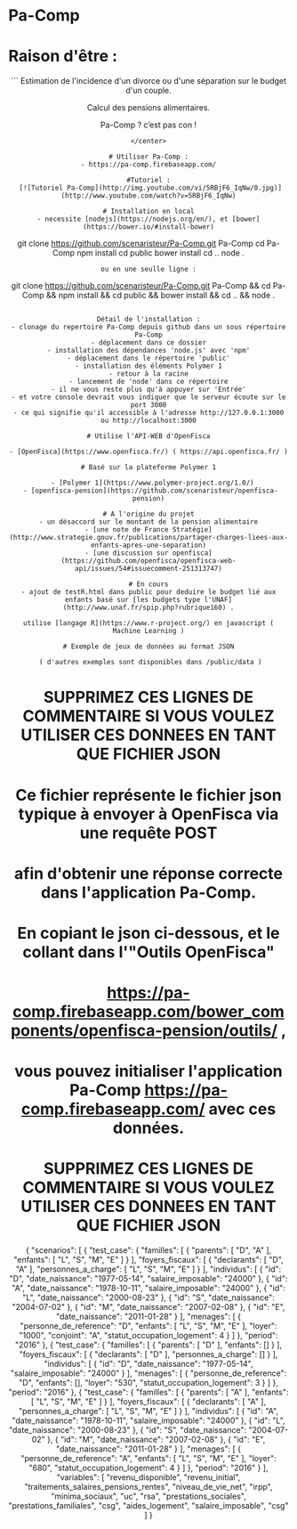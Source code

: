 # Pa-Comp

# Raison d'être :
<center>
```
Estimation de l'incidence d'un divorce ou d'une séparation sur le budget d'un couple.

Calcul des pensions alimentaires.

Pa-Comp ? c’est pas con !

```
</center>

# Utiliser Pa-Comp :
- https://pa-comp.firebaseapp.com/

#Tutoriel :
 [![Tutoriel Pa-Comp](http://img.youtube.com/vi/5RBjF6_IqNw/0.jpg)](http://www.youtube.com/watch?v=5RBjF6_IqNw)

# Installation en local
- necessite [nodejs](https://nodejs.org/en/), et [bower](https://bower.io/#install-bower)

```
git clone https://github.com/scenaristeur/Pa-Comp.git Pa-Comp
cd Pa-Comp
npm install
cd public
bower install
cd ..
node .
```
ou en une seulle ligne :

```
git clone https://github.com/scenaristeur/Pa-Comp.git Pa-Comp && cd Pa-Comp && npm install && cd public && bower install && cd .. && node .

```

Détail de l'installation :
- clonage du repertoire Pa-Comp depuis github dans un sous répertoire Pa-Comp
- déplacement dans ce dossier
- installation des dépendances 'node.js' avec 'npm'
- déplacement dans le répertoire 'public'
- installation des éléments Polymer 1
- retour à la racine
- lancement de 'node' dans ce répertoire
- il ne vous reste plus qu'à appuyer sur 'Entrée'
- et votre console devrait vous indiquer que le serveur écoute sur le port 3000
- ce qui signifie qu'il accessible à l'adresse http://127.0.0.1:3000 ou http://localhost:3000

# Utilise l'API-WEB d'OpenFisca

- [OpenFisca](https://www.openfisca.fr/) ( https://api.openfisca.fr/ )

# Basé sur la plateforme Polymer 1

  - [Polymer 1](https://www.polymer-project.org/1.0/)
 - [openfisca-pension](https://github.com/scenaristeur/openfisca-pension)

# A l'origine du projet
- un désaccord sur le montant de la pension alimentaire
- [une note de France Stratégie](http://www.strategie.gouv.fr/publications/partager-charges-liees-aux-enfants-apres-une-separation)
- [une discussion sur openfisca](https://github.com/openfisca/openfisca-web-api/issues/54#issuecomment-251313747)

# En cours
- ajout de testR.html dans public pour deduire le budget lié aux enfants basé sur [les budgets type l'UNAF](http://www.unaf.fr/spip.php?rubrique160) .

utilise [langage R](https://www.r-project.org/) en javascript ( Machine Learning )

# Exemple de jeux de données au format JSON

 ( d'autres exemples sont disponibles dans /public/data )

```
# SUPPRIMEZ CES LIGNES DE COMMENTAIRE SI VOUS VOULEZ UTILISER CES DONNEES EN TANT QUE FICHIER JSON
# Ce fichier représente le fichier json typique à envoyer à OpenFisca via une requête POST
# afin d'obtenir une réponse correcte dans l'application Pa-Comp.
#
# En copiant le json ci-dessous, et le collant dans l'"Outils OpenFisca"
# https://pa-comp.firebaseapp.com/bower_components/openfisca-pension/outils/ ,
# vous pouvez initialiser l'application Pa-Comp https://pa-comp.firebaseapp.com/ avec ces données.
# SUPPRIMEZ CES LIGNES DE COMMENTAIRE SI VOUS VOULEZ UTILISER CES DONNEES EN TANT QUE FICHIER JSON


{
    "scenarios": [
        {
            "test_case": {
                "familles": [
                    {
                        "parents": [
                            "D",
                            "A"
                        ],
                        "enfants": [
                            "L",
                            "S",
                            "M",
                            "E"
                        ]
                    }
                ],
                "foyers_fiscaux": [
                    {
                        "declarants": [
                            "D",
                            "A"
                        ],
                        "personnes_a_charge": [
                            "L",
                            "S",
                            "M",
                            "E"
                        ]
                    }
                ],
                "individus": [
                    {
                        "id": "D",
                        "date_naissance": "1977-05-14",
                        "salaire_imposable": "24000"
                    },
                    {
                        "id": "A",
                        "date_naissance": "1978-10-11",
                        "salaire_imposable": "24000"
                    },
                    {
                        "id": "L",
                        "date_naissance": "2000-08-23"
                    },
                    {
                        "id": "S",
                        "date_naissance": "2004-07-02"
                    },
                    {
                        "id": "M",
                        "date_naissance": "2007-02-08"
                    },
                    {
                        "id": "E",
                        "date_naissance": "2011-01-28"
                    }
                ],
                "menages": [
                    {
                        "personne_de_reference": "D",
                        "enfants": [
                            "L",
                            "S",
                            "M",
                            "E"
                        ],
                        "loyer": "1000",
                        "conjoint": "A",
                        "statut_occupation_logement": 4
                    }
                ]
            },
            "period": "2016"
        },
        {
            "test_case": {
                "familles": [
                    {
                        "parents": [
                            "D"
                        ],
                        "enfants": []
                    }
                ],
                "foyers_fiscaux": [
                    {
                        "declarants": [
                            "D"
                        ],
                        "personnes_a_charge": []
                    }
                ],
                "individus": [
                    {
                        "id": "D",
                        "date_naissance": "1977-05-14",
                        "salaire_imposable": "24000"
                    }
                ],
                "menages": [
                    {
                        "personne_de_reference": "D",
                        "enfants": [],
                        "loyer": "530",
                        "statut_occupation_logement": 3
                    }
                ]
            },
            "period": "2016"
        },
        {
            "test_case": {
                "familles": [
                    {
                        "parents": [
                            "A"
                        ],
                        "enfants": [
                            "L",
                            "S",
                            "M",
                            "E"
                        ]
                    }
                ],
                "foyers_fiscaux": [
                    {
                        "declarants": [
                            "A"
                        ],
                        "personnes_a_charge": [
                            "L",
                            "S",
                            "M",
                            "E"
                        ]
                    }
                ],
                "individus": [
                    {
                        "id": "A",
                        "date_naissance": "1978-10-11",
                        "salaire_imposable": "24000"
                    },
                    {
                        "id": "L",
                        "date_naissance": "2000-08-23"
                    },
                    {
                        "id": "S",
                        "date_naissance": "2004-07-02"
                    },
                    {
                        "id": "M",
                        "date_naissance": "2007-02-08"
                    },
                    {
                        "id": "E",
                        "date_naissance": "2011-01-28"
                    }
                ],
                "menages": [
                    {
                        "personne_de_reference": "A",
                        "enfants": [
                            "L",
                            "S",
                            "M",
                            "E"
                        ],
                        "loyer": "680",
                        "statut_occupation_logement": 4
                    }
                ]
            },
            "period": "2016"
        }
    ],
    "variables": [
        "revenu_disponible",
        "revenu_initial",
        "traitements_salaires_pensions_rentes",
        "niveau_de_vie_net",
        "irpp",
        "minima_sociaux",
        "uc",
        "rsa",
        "prestations_sociales",
        "prestations_familiales",
        "csg",
        "aides_logement",
        "salaire_imposable",
        "csg"
    ]
}

```
